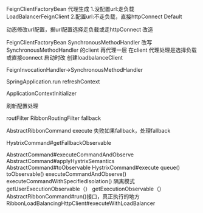 
FeignClientFactoryBean 代理生成
1.没配置url:走负载
LoadBalancerFeignClient 
2.配置url:不走负载，直接httpConnect
Default

动态修改url配置，据url配置选择走负载或走httpConnect
改造

FeignClientFactoryBean
SynchronousMethodHandler
改写SynchronousMethodHandler 的client 再代理一层
在client 代理处理是选择负载或直接connect
启动时改 创建loadbalanceClient 


FeignInvocationHandler->SynchronousMethodHandler


SpringApplication.run
refreshContext

ApplicationContextInitializer

刷新配置处理

routFilter
RibbonRoutingFilter
fallback

AbstractRibbonCommand
execute
失败如果fallback，处理fallback


HystrixCommand#getFallbackObservable

AbstractCommand#executeCommandAndObserve
AbstractCommand#applyHystrixSemantics
AbstractCommand#toObservable
HystrixCommand#execute
queue()
toObservable()
executeCommandAndObserve()
executeCommandWithSpecifiedIsolation() 隔离模式
getUserExecutionObservable（）
getExecutionObservable（）
AbstractRibbonCommand#run()接口，真正执行的地方
RibbonLoadBalancingHttpClient#executeWithLoadBalancer

